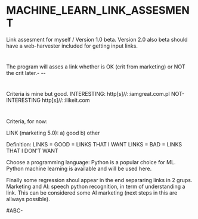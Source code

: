 # MACHINE_LEARN_LINK_ASSESMENT
Link assesment for myself / Version 1.0 beta.
Version 2.0 also beta should have a web-harvester included for getting input links.
#
The program will asses a link whether is OK (crit from marketing) or NOT
the crit later.- --
#
Criteria is mine but good.
INTERESTING: http[s]//::iamgreat.com.pl
NOT-INTERESTING http[s]//::ilikeit.com
#

Criteria, for now:

LINK (marketing 5.0):
a) good
b) other 

Definition: 
LINKS = GOOD = LINKS THAT I WANT
LINKS = BAD = LINKS THAT I DON'T WANT

Choose a programming language: Python is a popular choice for ML.
Python machine learning is available and will be used here.

Finally some regression shoul appear in the end separaring links in 2 grups.
Marketing and AI: speech python recognition, in term of understanding a link.
This can be considered some AI marketing (next steps in this are allways possible).

#ABC-
